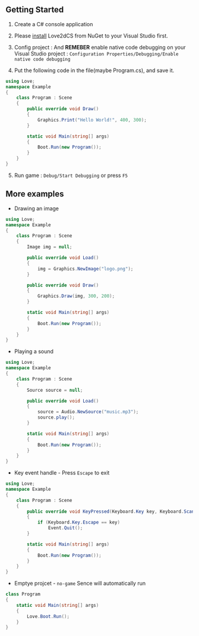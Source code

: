 
Getting Started
---

1. Create a C# console application

2. Please [install](README-Install.md) Love2dCS from NuGet to your Visual Studio first.

3. Config project : And **REMEBER** enable native code debugging on your Visual Studio project : `Configuration Properties/Debugging/Enable native code debugging`

4. Put the following code in the file(maybe Program.cs), and save it.
``` C#
using Love;
namespace Example
{
    class Program : Scene
    {
        public override void Draw()
        {
            Graphics.Print("Hello World!", 400, 300);
        }

        static void Main(string[] args)
        {
            Boot.Run(new Program());
        }
    }
}
```

5. Run game : `Debug/Start Debugging` or press `F5`

More examples
---

* Drawing an image
``` C#
using Love;
namespace Example
{
    class Program : Scene
    {
        Image img = null;

        public override void Load()
        {
            img = Graphics.NewImage("logo.png");
        }

        public override void Draw()
        {
            Graphics.Draw(img, 300, 200);
        }

        static void Main(string[] args)
        {
            Boot.Run(new Program());
        }
    }
}
```

* Playing a sound
``` C#
using Love;
namespace Example
{
    class Program : Scene
    {
        Source source = null;

        public override void Load()
        {
            source = Audio.NewSource("music.mp3");
            source.play();
        }

        static void Main(string[] args)
        {
            Boot.Run(new Program());
        }
    }
}
```

* Key event handle - Press `Escape` to exit
``` C#
using Love;
namespace Example
{
    class Program : Scene
    {
        public override void KeyPressed(Keyboard.Key key, Keyboard.Scancode scancode, bool isRepeat)
        {
            if (Keyboard.Key.Escape == key)
                Event.Quit();
        }

        static void Main(string[] args)
        {
            Boot.Run(new Program());
        }
    }
}
```

* Emptye projcet - `no-game` Sence will automatically run
``` C#
class Program
{
    static void Main(string[] args)
    {
        Love.Boot.Run();
    }
}
```